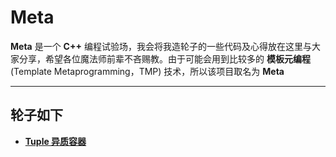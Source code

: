 # Meta

**Meta** 是一个 **C++** 编程试验场，我会将我造轮子的一些代码及心得放在这里与大家分享，希望各位魔法师前辈不吝赐教。由于可能会用到比较多的 **模板元编程** (Template Metaprogramming，TMP) 技术，所以该项目取名为 **Meta** 

--------------------------------


## 轮子如下

- [**Tuple 异质容器**](./notes/tuple.md)
